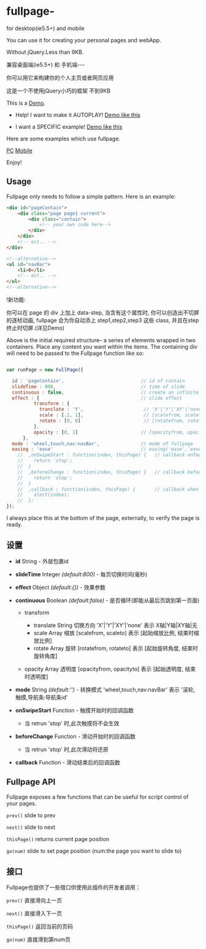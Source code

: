 fullpage-
========

for desktop(ie5.5+) and mobile

You can use it for creating your personal pages and webApp.

Without jQuery.Less than 9KB.

兼容桌面端(ie5.5+) 和 手机端---

你可以用它来构建你的个人主页或者网页应用

这是一个不使用jQuery小巧的框架 不到9KB


This is a [Demo](http://1.fullpagechris.sinaapp.com/fullpage.html).

  - Help! I want to make it AUTOPLAY! [Demo like this](http://1.fullpagechris.sinaapp.com/autoPlay.html)

  - I want a SPECIFIC example! [Demo like this](http://1.fullpagechris.sinaapp.com/index.html)

Here are some examples which use fullpage.

[PC](http://henan.qq.com/zt/2014/loveHenan/index.htm)
[Mobile](http://henan.qq.com/zt/2014/loveHenan/index-mob.htm)

Enjoy!

## Usage
Fullpage only needs to follow a simple pattern. Here is an example:

``` html
<div id="pageContain">	
	<div class="page page1 current">
		<div class="contain">
			<!-- your own code here-->
		</div>
	</div>
    <!-- ect.. -->
</div>

<!--alternative-->
<ul id="navBar">
	<li>0</li>
	<!-- ect.. -->
</ul>
<!--alternative-->
```

!新功能: 

你可以在 page 的 div 上加上 data-step, 当含有这个属性时, 你可以创造出不切屏的逐桢动画,
fullpage 会为你自动添上 step1,step2,step3 这些 class, 并且在step终止时切屏.(详见Demo)

Above is the initial required structure– a series of elements wrapped in two containers. Place any content you want within the items. The containing div will need to be passed to the Fullpage function like so:

``` js

var runPage = new FullPage({

  id : 'pageContain',                            // id of contain
  slideTime : 800,                               // time of slide
  continuous : false,                            // create an infinite feel with no endpoints
  effect : {                                     // slide effect
          transform : {
            translate : 'Y',                      // 'X'|'Y'|'XY'|'none'
            scale : [.1, 1],                      // [scalefrom, scaleto]
            rotate : [0, 0]                       // [rotatefrom, rotateto]
          },
          opacity : [0, 1]                       // [opacityfrom, opacityto]
      },                           
  mode : 'wheel,touch,nav:navBar',               // mode of fullpage
  easing : 'ease'                                // easing('ease','ease-in','ease-in-out' or use cubic-bezier like [.33, 1.81, 1, 1];
    //  ,onSwipeStart : function(index, thisPage) {   // callback onTouchStart
    //    return 'stop';
    //  }
    //  ,beforeChange : function(index, thisPage) {   // callback before pageChange
    //    return 'stop';
    //  }
    //  ,callback : function(index, thisPage) {       // callback when pageChange
    //    alert(index);
    //  };
});

```

I always place this at the bottom of the page, externally, to verify the page is ready.

## 设置

- **id** String - 外层包裹id

- **slideTime** Integer *(default:800)* - 每页切换时间(毫秒)

- **effect** Object *(default:{})* - 效果参数

- **continuous** Boolean *(default:false)* - 是否循环(即能从最后页跳到第一页面)

  - transform

    - translate String 切换方向 'X'|'Y'|'XY'|'none'      表示 X轴|Y轴|XY轴|无
    - scale     Array  缩放     [scalefrom, scaleto]     表示 [起始缩放比例, 结束时缩放比例]  
    - rotate    Array  旋转     [rotatefrom, rotateto]   表示 [起始旋转角度, 结束时旋转角度]

  - opacity     Array  透明度   [opacityfrom, opacityto] 表示 [起始透明度, 结束时透明度]

- **mode** String *(default:'')* - 转换模式 'wheel,touch,nav:navBar' 表示 '滚轮,触摸,导航条:导航条id'

- **onSwipeStart** Function - 触摸开始时的回调函数
  - 当 retrun 'stop' 时,此次触摸将不会生效

- **beforeChange** Function - 滑动开始时的回调函数
  - 当 retrun 'stop' 时,此次滑动将还原

- **callback** Function - 滑动结束后的回调函数

## Fullpage API

Fullpage exposes a few functions that can be useful for script control of your pages.

`prev()` slide to prev

`next()` slide to next

`thisPage()` returns current page position

`go(num)` slide to set page position (num:the page you want to slide to)

## 接口

Fullpage也提供了一些借口供使用此插件的开发者调用：

`prev()`  直接滑向上一页

`next()`  直接滑入下一页

`thisPage()` 返回当前的页码

`go(num)` 直接滑到第num页
